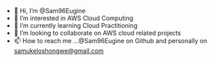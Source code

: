 - 👋 Hi, I’m @Sam96Eugine
- 👀 I’m interested in AWS Cloud Computing 
- 🌱 I’m currently learning Cloud Practitioning 
- 💞️ I’m looking to collaborate on AWS cloud related projects
- 📫 How to reach me ...@Sam96Eugine on Github and personally on samukeloshongwe@gmail.com

<!---
Sam96Eugine/Sam96Eugine is a ✨ special ✨ repository because its `README.md` (this file) appears on your GitHub profile.
You can click the Preview link to take a look at your changes.
--->
